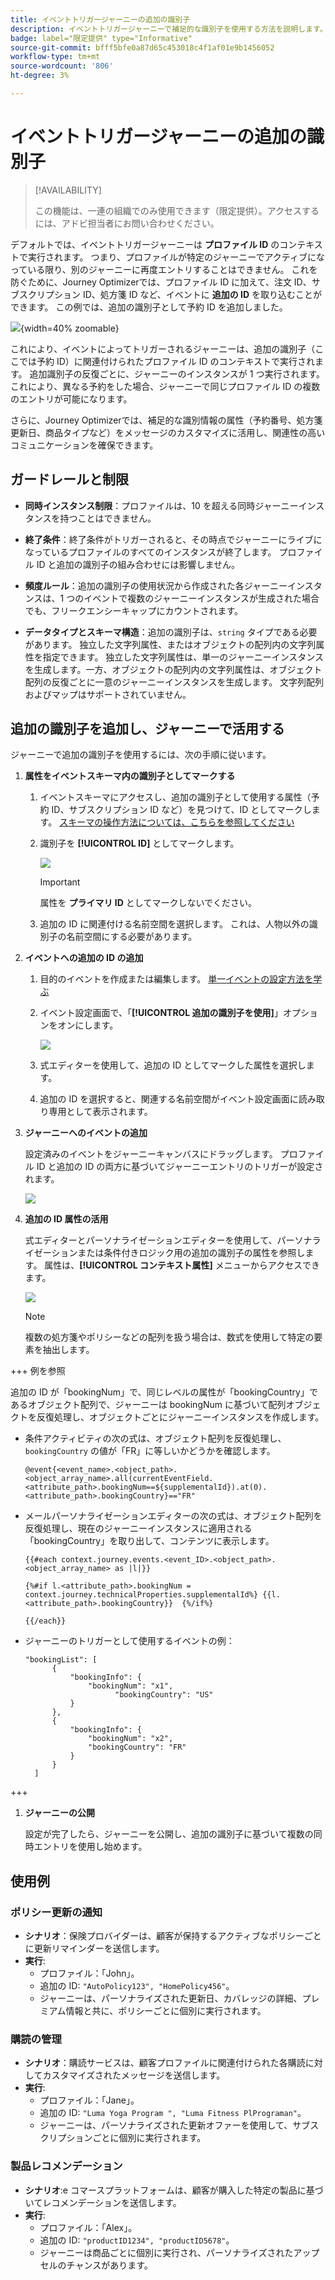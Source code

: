 ```yaml
---
title: イベントトリガージャーニーの追加の識別子
description: イベントトリガージャーニーで補足的な識別子を使用する方法を説明します。
badge: label="限定提供" type="Informative"
source-git-commit: bfff5bfe0a87d65c453018c4f1af01e9b1456052
workflow-type: tm+mt
source-wordcount: '806'
ht-degree: 3%

---
```



# イベントトリガージャーニーの追加の識別子

>[!AVAILABILITY]
>
>この機能は、一連の組織でのみ使用できます（限定提供）。アクセスするには、アドビ担当者にお問い合わせください。

デフォルトでは、イベントトリガージャーニーは **プロファイル ID** のコンテキストで実行されます。 つまり、プロファイルが特定のジャーニーでアクティブになっている限り、別のジャーニーに再度エントリすることはできません。 これを防ぐために、Journey Optimizerでは、プロファイル ID に加えて、注文 ID、サブスクリプション ID、処方箋 ID など、イベントに **追加の ID** を取り込むことができます。
この例では、追加の識別子として予約 ID を追加しました。

![](assets/event-supplemental-id.png){width=40% zoomable}

これにより、イベントによってトリガーされるジャーニーは、追加の識別子（ここでは予約 ID）に関連付けられたプロファイル ID のコンテキストで実行されます。 追加識別子の反復ごとに、ジャーニーのインスタンスが 1 つ実行されます。 これにより、異なる予約をした場合、ジャーニーで同じプロファイル ID の複数のエントリが可能になります。

さらに、Journey Optimizerでは、補足的な識別情報の属性（予約番号、処方箋更新日、商品タイプなど）をメッセージのカスタマイズに活用し、関連性の高いコミュニケーションを確保できます。<!--Example: A healthcare provider can send renewal reminders for each prescription in a patient's profile.-->

## ガードレールと制限

* **同時インスタンス制限**：プロファイルは、10 を超える同時ジャーニーインスタンスを持つことはできません。

<!--* **Array depth**: Supplemental identifier objects can have a maximum depth of 3 levels (2 levels of nesting).

    +++Example

    ```
    [
    (level 1) "Atorvastatin" : {
    "description" : "used to lower cholesterol",
    "renewal_date" : "11/20/25",
    "dosage" : "10mg"
    (level 2) "ingredients" : [
    (level 3) "Atorvastatin calcium",
    "lactose monohydrate",
    "microcrystalline cellulose",
    "other" ]
    }
    ]
    ```

    +++
-->
* **終了条件**：終了条件がトリガーされると、その時点でジャーニーにライブになっているプロファイルのすべてのインスタンスが終了します。 プロファイル ID と追加の識別子の組み合わせには影響しません。

* **頻度ルール**：追加の識別子の使用状況から作成された各ジャーニーインスタンスは、1 つのイベントで複数のジャーニーインスタンスが生成された場合でも、フリークエンシーキャップにカウントされます。

* **データタイプとスキーマ構造**：追加の識別子は、`string` タイプである必要があります。 独立した文字列属性、またはオブジェクトの配列内の文字列属性を指定できます。 独立した文字列属性は、単一のジャーニーインスタンスを生成します。一方、オブジェクトの配列内の文字列属性は、オブジェクト配列の反復ごとに一意のジャーニーインスタンスを生成します。 文字列配列およびマップはサポートされていません。

## 追加の識別子を追加し、ジャーニーで活用する

ジャーニーで追加の識別子を使用するには、次の手順に従います。

1. **属性をイベントスキーマ内の識別子としてマークする**

   1. イベントスキーマにアクセスし、追加の識別子として使用する属性（予約 ID、サブスクリプション ID など）を見つけて、ID としてマークします。 [ スキーマの操作方法については、こちらを参照してください ](../data/get-started-schemas.md)

   1. 識別子を **[!UICONTROL ID]** としてマークします。

      ![](assets/supplemental-ID-schema.png)

      >[!IMPORTANT]
      >
      >属性を **プライマリ ID** としてマークしないでください。

   1. 追加の ID に関連付ける名前空間を選択します。 これは、人物以外の識別子の名前空間にする必要があります。

1. **イベントへの追加の ID の追加**

   1. 目的のイベントを作成または編集します。 [ 単一イベントの設定方法を学ぶ ](../event/about-creating.md)

   1. イベント設定画面で、「**[!UICONTROL 追加の識別子を使用]**」オプションをオンにします。

      ![](assets/supplemental-ID-event.png)

   1. 式エディターを使用して、追加の ID としてマークした属性を選択します。

   1. 追加の ID を選択すると、関連する名前空間がイベント設定画面に読み取り専用として表示されます。

1. **ジャーニーへのイベントの追加**

   設定済みのイベントをジャーニーキャンバスにドラッグします。 プロファイル ID と追加の ID の両方に基づいてジャーニーエントリのトリガーが設定されます。

   ![](assets/supplemental-ID-journey.png)

1. **追加の ID 属性の活用**

   式エディターとパーソナライゼーションエディターを使用して、パーソナライゼーションまたは条件付きロジック用の追加の識別子の属性を参照します。 属性は、**[!UICONTROL コンテキスト属性]** メニューからアクセスできます。

   ![](assets/supplemental-ID-perso.png)

   >[!NOTE]
   >
   >複数の処方箋やポリシーなどの配列を扱う場合は、数式を使用して特定の要素を抽出します。

+++ 例を参照

   追加の ID が「bookingNum」で、同じレベルの属性が「bookingCountry」であるオブジェクト配列で、ジャーニーは bookingNum に基づいて配列オブジェクトを反復処理し、オブジェクトごとにジャーニーインスタンスを作成します。

   * 条件アクティビティの次の式は、オブジェクト配列を反復処理し、`bookingCountry` の値が「FR」に等しいかどうかを確認します。

     ```
     @event{<event_name>.<object_path>.<object_array_name>.all(currentEventField.<attribute_path>.bookingNum==${supplementalId}).at(0).<attribute_path>.bookingCountry}=="FR"
     ```

   * メールパーソナライゼーションエディターの次の式は、オブジェクト配列を反復処理し、現在のジャーニーインスタンスに適用される「bookingCountry」を取り出して、コンテンツに表示します。

     ```
     {{#each context.journey.events.<event_ID>.<object_path>.<object_array_name> as |l|}} 
     
     {%#if l.<attribute_path>.bookingNum = context.journey.technicalProperties.supplementalId%} {{l.<attribute_path>.bookingCountry}}  {%/if%}
     
     {{/each}}
     ```

   * ジャーニーのトリガーとして使用するイベントの例：

     ```
     "bookingList": [
           {
               "bookingInfo": {
                   "bookingNum": "x1",
                         "bookingCountry": "US"
               }
           },
           {
               "bookingInfo": {
                   "bookingNum": "x2",
                   "bookingCountry": "FR"
               }
           }
       ]
     ```

+++

1. **ジャーニーの公開**

   設定が完了したら、ジャーニーを公開し、追加の識別子に基づいて複数の同時エントリを使用し始めます。

## 使用例

### **ポリシー更新の通知**

* **シナリオ**：保険プロバイダーは、顧客が保持するアクティブなポリシーごとに更新リマインダーを送信します。
* **実行**:
   * プロファイル：「John」。
   * 追加の ID: `"AutoPolicy123", "HomePolicy456"`。
   * ジャーニーは、パーソナライズされた更新日、カバレッジの詳細、プレミアム情報と共に、ポリシーごとに個別に実行されます。

### **購読の管理**

* **シナリオ**：購読サービスは、顧客プロファイルに関連付けられた各購読に対してカスタマイズされたメッセージを送信します。
* **実行**:
   * プロファイル：「Jane」。
   * 追加の ID: `"Luma Yoga Program ", "Luma Fitness PlPrograman"`。
   * ジャーニーは、パーソナライズされた更新オファーを使用して、サブスクリプションごとに個別に実行されます。

### **製品レコメンデーション**

* **シナリオ**:e コマースプラットフォームは、顧客が購入した特定の製品に基づいてレコメンデーションを送信します。
* **実行**:
   * プロファイル：「Alex」。
   * 追加の ID: `"productID1234", "productID5678"`。
   * ジャーニーは商品ごとに個別に実行され、パーソナライズされたアップセルのチャンスがあります。
